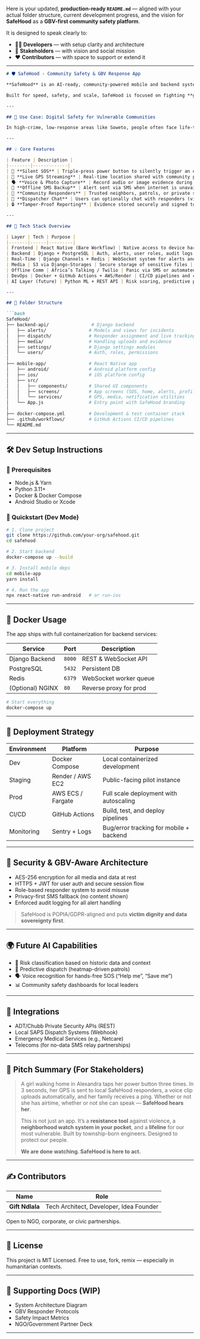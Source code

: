 Here is your updated, **production-ready `README.md`** — aligned with your actual folder structure, current development progress, and the vision for **SafeHood** as a **GBV-first community safety platform**.

It is designed to speak clearly to:

* 🧑‍💻 **Developers** — with setup clarity and architecture
* 🧠 **Stakeholders** — with vision and social mission
* ❤️ **Contributors** — with space to support or extend it

---

````md
# 🛡️ SafeHood - Community Safety & GBV Response App

**SafeHood** is an AI-ready, community-powered mobile and backend system that enables vulnerable people—especially **women and children in high-risk townships**—to **trigger silent alerts**, stream **real-time location**, and enable **community patrol response** using modern technology.

Built for speed, safety, and scale, SafeHood is focused on fighting **gender-based violence (GBV)** through digital tools that empower users in the most underserved and unsafe environments.

---

## 📍 Use Case: Digital Safety for Vulnerable Communities

In high-crime, low-response areas like Soweto, people often face life-threatening danger with **no reliable way to call for help**. SafeHood turns your smartphone into a **digital panic button**, especially for **women and children walking alone, trapped in unsafe homes, or under threat**.

---

## 💡 Core Features

| Feature | Description |
|--------|-------------|
| 🔕 **Silent SOS** | Triple-press power button to silently trigger an emergency |
| 📡 **Live GPS Streaming** | Real-time location shared with community patrols |
| 🗣️ **Voice & Photo Capture** | Record audio or image evidence during or after incidents |
| 📶 **Offline SMS Backup** | Alert sent via SMS when internet is unavailable |
| 👥 **Community Responders** | Trusted neighbors, patrols, or private security firms receive alerts |
| 💬 **Dispatcher Chat** | Users can optionally chat with responders (via app or SMS) |
| 🔒 **Tamper-Proof Reporting** | Evidence stored securely and signed to ensure integrity |

---

## 🧠 Tech Stack Overview

| Layer | Tech | Purpose |
|-------|------|---------|
| Frontend | React Native (Bare Workflow) | Native access to device hardware (power button, GPS, media) |
| Backend | Django + PostgreSQL | Auth, alerts, user roles, audit logs |
| Real-Time | Django Channels + Redis | WebSocket system for alerts and patrol dispatch |
| Media | S3 via Django-Storages | Secure storage of sensitive files |
| Offline Comm | Africa’s Talking / Twilio | Panic via SMS or automated voice |
| DevOps | Docker + GitHub Actions + AWS/Render | CI/CD pipelines and cloud-ready deployment |
| AI Layer (future) | Python ML + REST API | Risk scoring, predictive patrols, NLP triggers |

---

## 📁 Folder Structure

```bash
SafeHood/
├── backend-api/                # Django backend
│   ├── alerts/                # Models and views for incidents
│   ├── dispatch/              # Responder assignment and live tracking
│   ├── media/                 # Handling uploads and evidence
│   ├── settings/              # Django settings modules
│   └── users/                 # Auth, roles, permissions
│
├── mobile-app/                # React Native app
│   ├── android/               # Android platform config
│   ├── ios/                   # iOS platform config
│   ├── src/                   
│   │   ├── components/        # Shared UI components
│   │   ├── screens/           # App screens (SOS, home, alerts, profile)
│   │   └── services/          # GPS, media, notification utilities
│   └── App.js                 # Entry point with SafeHood branding
│
├── docker-compose.yml         # Development & test container stack
├── .github/workflows/         # GitHub Actions CI/CD pipelines
└── README.md
````

---

## 🛠️ Dev Setup Instructions

### 🧱 Prerequisites

* Node.js & Yarn
* Python 3.11+
* Docker & Docker Compose
* Android Studio or Xcode

### 🚀 Quickstart (Dev Mode)

```bash
# 1. Clone project
git clone https://github.com/your-org/safehood.git
cd safehood

# 2. Start backend
docker-compose up --build

# 3. Install mobile deps
cd mobile-app
yarn install

# 4. Run the app
npx react-native run-android   # or run-ios
```

---

## 🐳 Docker Usage

The app ships with full containerization for backend services:

| Service          | Port   | Description            |
| ---------------- | ------ | ---------------------- |
| Django Backend   | `8000` | REST & WebSocket API   |
| PostgreSQL       | `5432` | Persistent DB          |
| Redis            | `6379` | WebSocket worker queue |
| (Optional) NGINX | `80`   | Reverse proxy for prod |

```bash
# Start everything
docker-compose up
```

---

## 🧪 Deployment Strategy

| Environment | Platform          | Purpose                                 |
| ----------- | ----------------- | --------------------------------------- |
| Dev         | Docker Compose    | Local containerized development         |
| Staging     | Render / AWS EC2  | Public-facing pilot instance            |
| Prod        | AWS ECS / Fargate | Full scale deployment with autoscaling  |
| CI/CD       | GitHub Actions    | Build, test, and deploy pipelines       |
| Monitoring  | Sentry + Logs     | Bug/error tracking for mobile + backend |

---

## 🔐 Security & GBV-Aware Architecture

* AES-256 encryption for all media and data at rest
* HTTPS + JWT for user auth and secure session flow
* Role-based responder system to avoid misuse
* Privacy-first SMS fallback (no content shown)
* Enforced audit logging for all alert handling

> SafeHood is POPIA/GDPR-aligned and puts **victim dignity and data sovereignty first**.

---

## 🌍 Future AI Capabilities

* 🧠 Risk classification based on historic data and context
* 🚨 Predictive dispatch (heatmap-driven patrols)
* 🗣️ Voice recognition for hands-free SOS (“Help me”, “Save me”)
* 📊 Community safety dashboards for local leaders

---

## 🤝 Integrations

* ADT/Chubb Private Security APIs (REST)
* Local SAPS Dispatch Systems (Webhook)
* Emergency Medical Services (e.g., Netcare)
* Telecoms (for no-data SMS relay partnerships)

---

## 💬 Pitch Summary (For Stakeholders)

> A girl walking home in Alexandra taps her power button three times. In 3 seconds, her GPS is sent to local SafeHood responders, a voice clip uploads automatically, and her family receives a ping. Whether or not she has airtime, whether or not she can speak — **SafeHood hears her**.
>
> This is not just an app. It’s a **resistance tool** against violence, a **neighborhood watch system in your pocket**, and a **lifeline** for our most vulnerable. Built by township-born engineers. Designed to protect our people.
>
> **We are done watching. SafeHood is here to act.**

---

## ✍️ Contributors

| Name            | Role                            |
| --------------- | ------------------------------- |
| **Gift Ndlala** | Tech Architect, Developer, Idea Founder      |


Open to NGO, corporate, or civic partnerships.

---

## 📜 License

This project is MIT Licensed. Free to use, fork, remix — especially in humanitarian contexts.

---

## 📎 Supporting Docs (WIP)

* System Architecture Diagram
* GBV Responder Protocols
* Safety Impact Metrics
* NGO/Government Partner Deck

---


